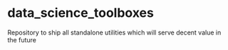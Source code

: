 # data_science_toolboxes
Repository to ship all standalone utilities which will serve decent value in the future
